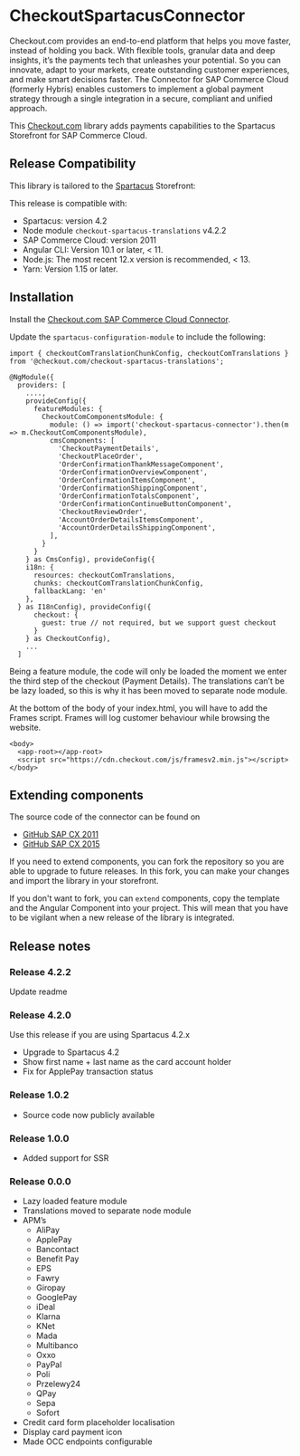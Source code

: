 # CheckoutSpartacusConnector
Checkout.com provides an end-to-end platform that helps you move faster, instead of holding you back. With flexible tools, granular data and deep insights, it’s the payments tech that unleashes your potential. So you can innovate, adapt to your markets, create outstanding customer experiences, and make smart decisions faster. The Connector for SAP Commerce Cloud (formerly Hybris) enables customers to implement a global payment strategy through a single integration in a secure, compliant and unified approach.

This [Checkout.com](https://www.checkout.com/) library adds payments capabilities to the Spartacus Storefront for SAP Commerce Cloud. 

## Release Compatibility
This library is tailored to the [Spartacus](https://sap.github.io/spartacus-docs/) Storefront:

This release is compatible with:
* Spartacus: version 4.2
* Node module `checkout-spartacus-translations` v4.2.2
* SAP Commerce Cloud: version 2011
* Angular CLI: Version 10.1 or later, < 11.
* Node.js: The most recent 12.x version is recommended, < 13.
* Yarn: Version 1.15 or later.

## Installation 
Install the [Checkout.com SAP Commerce Cloud Connector](https://github.com/checkout/Checkout-SAP-Cloud-Commerce-2011).
 
Update the `spartacus-configuration-module` to include the following:

```
import { checkoutComTranslationChunkConfig, checkoutComTranslations } from '@checkout.com/checkout-spartacus-translations';

@NgModule({
  providers: [
    ....,
    provideConfig({
      featureModules: {
        CheckoutComComponentsModule: {
          module: () => import('checkout-spartacus-connector').then(m => m.CheckoutComComponentsModule),
          cmsComponents: [
            'CheckoutPaymentDetails',
            'CheckoutPlaceOrder',
            'OrderConfirmationThankMessageComponent',
            'OrderConfirmationOverviewComponent',
            'OrderConfirmationItemsComponent',
            'OrderConfirmationShippingComponent',
            'OrderConfirmationTotalsComponent',
            'OrderConfirmationContinueButtonComponent',
            'CheckoutReviewOrder',
            'AccountOrderDetailsItemsComponent',
            'AccountOrderDetailsShippingComponent',
          ],
        }
      }
    } as CmsConfig), provideConfig({
    i18n: {
      resources: checkoutComTranslations,
      chunks: checkoutComTranslationChunkConfig,
      fallbackLang: 'en'
    },
  } as I18nConfig), provideConfig({
      checkout: {
        guest: true // not required, but we support guest checkout
      }
    } as CheckoutConfig),
    ...
  ]
```
Being a feature module, the code will only be loaded the moment we enter the third step of the checkout (Payment Details). The translations can’t be be lazy loaded, so this is why it has been moved to separate node module.

At the bottom of the body of your index.html, you will have to add the Frames script. Frames will log customer behaviour while browsing the website.

```
<body>
  <app-root></app-root>  
  <script src="https://cdn.checkout.com/js/framesv2.min.js"></script>
</body>
```

## Extending components
The source code of the connector can be found on 
* [GitHub SAP CX 2011](https://github.com/checkout/Checkout-SAP-Cloud-Commerce-2011) 
* [GitHub SAP CX 2015](https://github.com/checkout/Checkout-SAP-Cloud-Commerce-2105) 

If you need to extend components, you can fork the repository so you are able to upgrade to future releases. In this fork, you can make your changes and import the library in your storefront.

If you don't want to fork, you can `extend` components, copy the template and the Angular Component into your project. This will mean that you have to be vigilant when a new release of the library is integrated.

## Release notes

### Release 4.2.2 
Update readme

### Release 4.2.0 
Use this release if you are using Spartacus 4.2.x
* Upgrade to Spartacus 4.2
* Show first name + last name as the card account holder
* Fix for ApplePay transaction status

### Release 1.0.2
* Source code now publicly available 

### Release 1.0.0
* Added support for SSR

### Release 0.0.0
* Lazy loaded feature module
* Translations moved to separate node module
* APM’s
   * AliPay
   * ApplePay
   * Bancontact
   * Benefit Pay
   * EPS
   * Fawry
   * Giropay
   * GooglePay
   * iDeal
   * Klarna
   * KNet
   * Mada
   * Multibanco
   * Oxxo
   * PayPal
   * Poli
   * Przelewy24
   * QPay
   * Sepa
   * Sofort 
* Credit card form placeholder localisation
* Display card payment icon
* Made OCC endpoints configurable
